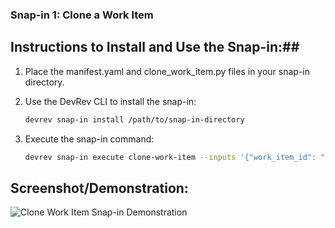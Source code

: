 ### Snap-in 1: Clone a Work Item ###

## Instructions to Install and Use the Snap-in:##

1. Place the manifest.yaml and clone_work_item.py files in your snap-in directory.
2. Use the DevRev CLI to install the snap-in:
   ```bash
   devrev snap-in install /path/to/snap-in-directory
   ```
   
3. Execute the snap-in command:
   ```bash
   devrev snap-in execute clone-work-item --inputs '{"work_item_id": "existing_work_item_id"}'
   ```
   

## Screenshot/Demonstration: ##

![Clone Work Item Snap-in Demonstration](https://your-screenshot-url.com)
